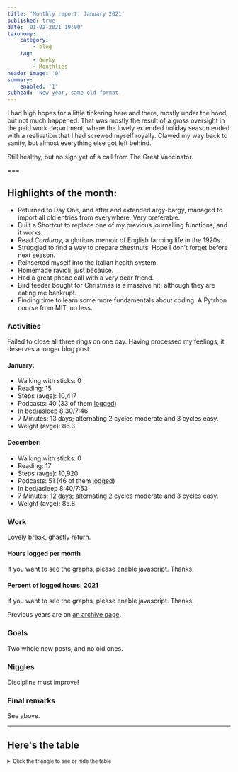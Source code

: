```yaml
---
title: 'Monthly report: January 2021'
published: true
date: '01-02-2021 19:00'
taxonomy:
    category:
        - blog
    tag:
        - Geeky
        - Monthlies
header_image: '0'
summary:
    enabled: '1'
subhead: 'New year, same old format'
---
```


I had high hopes for a little tinkering here and there, mostly under the hood, but not much happened. That was mostly the result of a gross oversight in the paid work department, where the lovely extended holiday season ended with a realisation that I had screwed myself royally. Clawed my way back to sanity, but almost everything else got left behind.

Still healthy, but no sign yet of a call from The Great Vaccinator.

===

## Highlights of the month:

- Returned to Day One, and after and extended argy-bargy, managed to import all old entries from everywhere. Very preferable.
- Built a Shortcut to replace one of my previous journalling functions, and it works.
- Read *Corduroy*, a glorious memoir of English farming life in the 1920s.
- Struggled to find a way to prepare chestnuts. Hope I don't forget before next season.
- Reinserted myself into the Italian health system.
- Homemade ravioli, just because.
- Had a great phone call with a very dear friend.
- Bird feeder bought for Christmas is a massive hit, although they are eating me bankrupt.
- Finding time to learn some more fundamentals about coding. A Pytrhon course from MIT, no less.

### Activities

Failed to close all three rings on one day. Having processed my feelings, it deserves a longer blog post.

#### January: 
* Walking with sticks: 0
* Reading: 15
* Steps (avge): 10,417 
* Podcasts: 40 (33 of them [logged](https://www.jeremycherfas.net/stream/))
* In bed/asleep 8:30/7:46
* 7 Minutes: 13 days; alternating 2 cycles moderate and 3 cycles easy.
* Weight (avge): 86.3 

#### December: 
* Walking with sticks: 0
* Reading: 17
* Steps (avge): 10,920 
* Podcasts: 51 (46 of them [logged](https://www.jeremycherfas.net/stream/))
* In bed/asleep 8:40/7:53
* 7 Minutes: 12 days; alternating 2 cycles moderate and 3 cycles easy.
* Weight (avge): 85.8 


### Work

Lovely break, ghastly return.

#### Hours logged per month

<noscript>
    <style type="text/css">
        .ct-minor-seventh {display:none;}
    </style>
    <div class="notices blue">
<p>If you want to see the graphs, please enable javascript. Thanks.</p>
    </div>
</noscript>

<div class="ct-chart-hours ct-minor-seventh">
</div>

#### Percent of logged hours: 2021
<noscript>
    <style type="text/css">
        .ct-minor-seventh {display:none;}
    </style>
    <div class="notices blue">
<p>If you want to see the graphs, please enable javascript. Thanks.</p>
    </div>
</noscript>

<div class="ct-chart-2 ct-minor-seventh">
</div> 

Previous years are on [an archive page](https://jeremycherfas.net/blog/working-life).

### Goals

Two whole new posts, and no old ones.

### Niggles

Discipline must improve!

### Final remarks

See above.

<script>

new Chartist.Bar('.ct-chart-hours', {
series: [
        { name: 'Hours logged 2018', data: [0,0,152,159, 151,96,68,185,131,100,0,0] },
        { name: 'Hours logged 2019', data: [95,121,158,128,145,75,58,110,128,96.5,154.1,96.1] },
        { name: 'Hours logged 2020', data: [89.25,129,164.1,175,170,171,83.33,138.5,115.9,133.5,149.5,119.75] }
        { name: 'Hours logged 2021', data: [168.5,,,,,,,,,,,] }
        ]
},
{
    axisY: {
        type: Chartist.FixedScalesAxis,
        high: 200,
        low: 0,
        divisor: 8,
        ticks: [20,40,60,80,100,120,140,160,180,200]
    },
    axisX: {
        type: Chartist.StepAxis,
        ticks: ['Jan','Feb','Mar','Apr','May','Jun','Jul','Aug','Sep','Oct','Nov','Dec'],
        stretch: false
    },
    plugins: [
        Chartist.plugins.legend({
            legendNames: ['2018', '2019', '2020', '2021'],
            classNames: ['2018', '2019', '2020', '2021'],
        })
    ]
}).on('draw', function(data) {
  if(data.type === 'bar') {
    data.element.attr({
      style: 'stroke-width: 10px'
    });
  }
});


new Chartist.Bar('.ct-chart-2', {
  labels: ['Jan','Feb','Mar','Apr','May','Jun','Jul','Aug','Sep','Oct','Nov','Dec'],
  series: [
    [43,,,,,,,,,,,],
    [17,,,,,,,,,,,]
  ]
}, 
{
  stackBars: true,
    axisY: {
        type: Chartist.FixedScalesAxis,
        high: 100,
        low: 0,
        ticks: [20, 40, 60, 80]
    },
    plugins: [
        Chartist.plugins.legend({
            legendNames: ['Admin', 'Podcast'],
            classNames: ['Administration', 'Podcast'],
        })
    ]

}).on('draw', function(data) {
  if(data.type === 'bar') {
    data.element.attr({
      style: 'stroke-width: 30px'
    });
  }
});


</script>

----

## Here's the table
<details>
<summary style="font-size: smaller;">Click the triangle to see or hide the table</summary>
<table class="worktable">
<thead>
<tr>
<th style="text-align: right;" class="bigrow">Month</th>
<th style="text-align: center;" class="bigrow">Total</th>
<th style="text-align: center;" class="smallrow">Daily</th>
<th style="text-align: center;"class="smallrow">Admin %</th>
<th style="text-align: center;"class="smallrow">ETP %</th>
<th style="text-align: center;"class="smallrow">Other %</th>
</tr>
</thead>
<tbody>
<tr>
<td style="text-align: right;">2021-01</td>
<td style="text-align: center;">168.5</td>
<td style="text-align: center;">5.62</td>
<td style="text-align: center;">43</td>
<td style="text-align: center;">17</td>
<td style="text-align: center;">40</td>
</tr>
</tbody>
</table>
</details>

